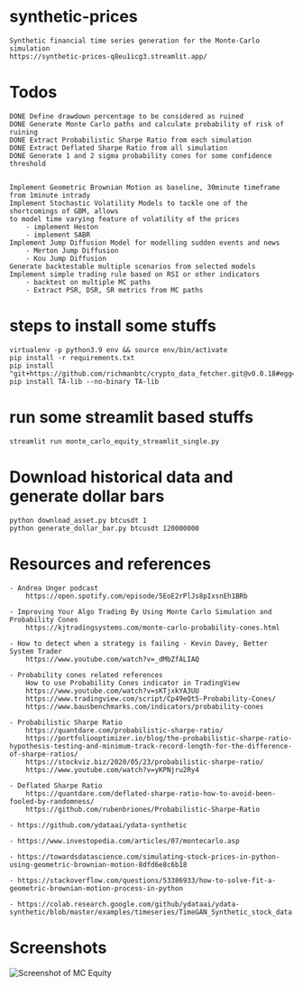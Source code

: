 # synthetic-prices

    Synthetic financial time series generation for the Monte-Carlo simulation
    https://synthetic-prices-q8eu1icg3.streamlit.app/ 



# Todos

    DONE Define drawdown percentage to be considered as ruined
    DONE Generate Monte Carlo paths and calculate probability of risk of ruining
    DONE Extract Probabilistic Sharpe Ratio from each simulation
    DONE Extract Deflated Sharpe Ratio from all simulation
    DONE Generate 1 and 2 sigma probability cones for some confidence threshold


    Implement Geometric Brownian Motion as baseline, 30minute timeframe from 1minute intrady 
    Implement Stochastic Volatility Models to tackle one of the shortcomings of GBM, allows
    to model time varying feature of volatility of the prices
        - implement Heston
        - implement SABR
    Implement Jump Diffusion Model for modelling sudden events and news
        - Merton Jump Diffusion
        - Kou Jump Diffusion
    Generate backtestable multiple scenarios from selected models
    Implement simple trading rule based on RSI or other indicators
        - backtest on multiple MC paths
        - Extract PSR, DSR, SR metrics from MC paths


    



# steps to install some stuffs

    virtualenv -p python3.9 env && source env/bin/activate
    pip install -r requirements.txt
    pip install "git+https://github.com/richmanbtc/crypto_data_fetcher.git@v0.0.18#egg=crypto_data_fetcher"
    pip install TA-lib --no-binary TA-lib


# run some streamlit based stuffs

    streamlit run monte_carlo_equity_streamlit_single.py


# Download historical data and generate dollar bars

    python download_asset.py btcusdt 1
    python generate_dollar_bar.py btcusdt 120000000


# Resources and references

    - Andrea Unger podcast
        https://open.spotify.com/episode/5EoE2rPlJs8pIxsnEh1BRb

    - Improving Your Algo Trading By Using Monte Carlo Simulation and Probability Cones
        https://kjtradingsystems.com/monte-carlo-probability-cones.html 

    - How to detect when a strategy is failing - Kevin Davey, Better System Trader
        https://www.youtube.com/watch?v=_dMbZfALIAQ

    - Probability cones related references
        How to use Probability Cones indicator in TradingView
        https://www.youtube.com/watch?v=sKTjxkYA3UU
        https://www.tradingview.com/script/Cp49eQt5-Probability-Cones/
        https://www.bausbenchmarks.com/indicators/probability-cones

    - Probabilistic Sharpe Ratio
        https://quantdare.com/probabilistic-sharpe-ratio/
        https://portfoliooptimizer.io/blog/the-probabilistic-sharpe-ratio-hypothesis-testing-and-minimum-track-record-length-for-the-difference-of-sharpe-ratios/
        https://stockviz.biz/2020/05/23/probabilistic-sharpe-ratio/
        https://www.youtube.com/watch?v=yKPNjru2Ry4

    - Deflated Sharpe Ratio
        https://quantdare.com/deflated-sharpe-ratio-how-to-avoid-been-fooled-by-randomness/
        https://github.com/rubenbriones/Probabilistic-Sharpe-Ratio

    - https://github.com/ydataai/ydata-synthetic

    - https://www.investopedia.com/articles/07/montecarlo.asp

    - https://towardsdatascience.com/simulating-stock-prices-in-python-using-geometric-brownian-motion-8dfd6e8c6b18 

    - https://stackoverflow.com/questions/53386933/how-to-solve-fit-a-geometric-brownian-motion-process-in-python

    - https://colab.research.google.com/github/ydataai/ydata-synthetic/blob/master/examples/timeseries/TimeGAN_Synthetic_stock_data.ipynb



# Screenshots

![Screenshot of MC Equity](https://raw.githubusercontent.com/sharavsambuu/synthetic-prices/main/pictures/mc_equity_03.png)
